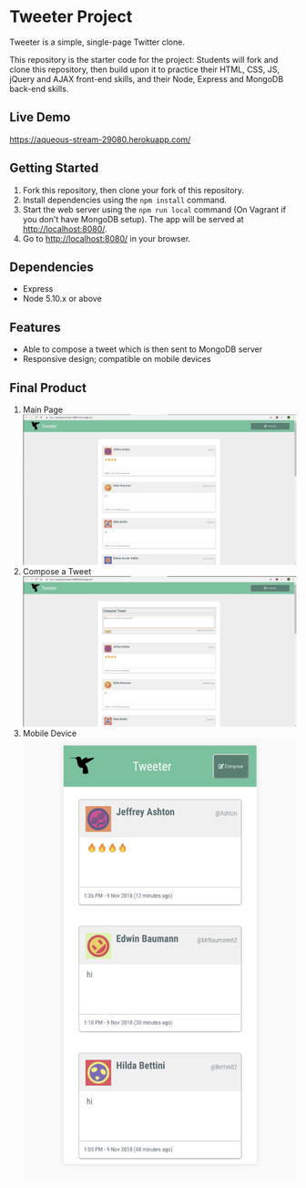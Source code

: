 # Tweeter Project

Tweeter is a simple, single-page Twitter clone.

This repository is the starter code for the project: Students will fork and clone this repository, then build upon it to practice their HTML, CSS, JS, jQuery and AJAX front-end skills, and their Node, Express and MongoDB back-end skills.

## Live Demo
https://aqueous-stream-29080.herokuapp.com/

## Getting Started

1. Fork this repository, then clone your fork of this repository.
2. Install dependencies using the `npm install` command.
3. Start the web server using the `npm run local` command (On Vagrant if you don't have MongoDB setup). The app will be served at <http://localhost:8080/>.
4. Go to <http://localhost:8080/> in your browser.

## Dependencies

- Express
- Node 5.10.x or above

## Features

- Able to compose a tweet which is then sent to MongoDB server
- Responsive design; compatible on mobile devices

## Final Product
1. Main Page
!["Screenshot of main page" ](https://github.com/phamjoe/tweeter/blob/master/docs/main.png)
2. Compose a Tweet
!["Screenshot of compose tweet" ](https://github.com/phamjoe/tweeter/blob/master/docs/compose.png)
3. Mobile Device
!["Screenshot on mobile device" ](https://github.com/phamjoe/tweeter/blob/master/docs/mobile.png)


